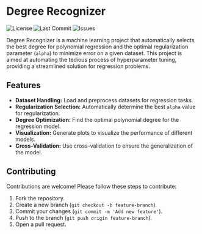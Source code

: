 
# Degree Recognizer

![License](https://img.shields.io/github/license/AliHejazi1382/Degree-Recognizer)
![Last Commit](https://img.shields.io/github/last-commit/AliHejazi1382/Degree-Recognizer)
![Issues](https://img.shields.io/github/issues/AliHejazi1382/Degree-Recognizer)

Degree Recognizer is a machine learning project that automatically selects the best degree for polynomial regression and the optimal regularization parameter (`alpha`) to minimize error on a given dataset. This project is aimed at automating the tedious process of hyperparameter tuning, providing a streamlined solution for regression problems.

## Features

- **Dataset Handling:** Load and preprocess datasets for regression tasks.
- **Regularization Selection:** Automatically determine the best `alpha` value for regularization.
- **Degree Optimization:** Find the optimal polynomial degree for the regression model.
- **Visualization:** Generate plots to visualize the performance of different models.
- **Cross-Validation:** Use cross-validation to ensure the generalization of the model.


## Contributing

Contributions are welcome! Please follow these steps to contribute:

1. Fork the repository.
2. Create a new branch (`git checkout -b feature-branch`).
3. Commit your changes (`git commit -m 'Add new feature'`).
4. Push to the branch (`git push origin feature-branch`).
5. Open a pull request.



